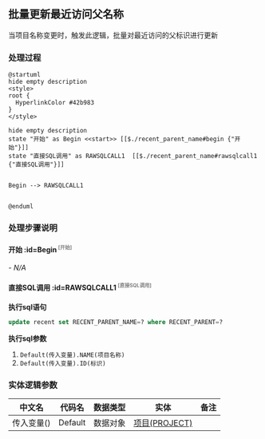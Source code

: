 ## 批量更新最近访问父名称 <!-- {docsify-ignore-all} -->

   当项目名称变更时，触发此逻辑，批量对最近访问的父标识进行更新

### 处理过程

```plantuml
@startuml
hide empty description
<style>
root {
  HyperlinkColor #42b983
}
</style>

hide empty description
state "开始" as Begin <<start>> [[$./recent_parent_name#begin {"开始"}]]
state "直接SQL调用" as RAWSQLCALL1  [[$./recent_parent_name#rawsqlcall1 {"直接SQL调用"}]]


Begin --> RAWSQLCALL1


@enduml
```


### 处理步骤说明

#### 开始 :id=Begin<sup class="footnote-symbol"> <font color=gray size=1>[开始]</font></sup>



*- N/A*
#### 直接SQL调用 :id=RAWSQLCALL1<sup class="footnote-symbol"> <font color=gray size=1>[直接SQL调用]</font></sup>



<p class="panel-title"><b>执行sql语句</b></p>

```sql
update recent set RECENT_PARENT_NAME=? where RECENT_PARENT=?
```

<p class="panel-title"><b>执行sql参数</b></p>

1. `Default(传入变量).NAME(项目名称)`
2. `Default(传入变量).ID(标识)`




### 实体逻辑参数

|    中文名   |    代码名    |  数据类型    |  实体   |备注 |
| --------| --------| -------- | -------- | --------   |
|传入变量(<i class="fa fa-check"/></i>)|Default|数据对象|[项目(PROJECT)](module/ProjMgmt/project.md)||
